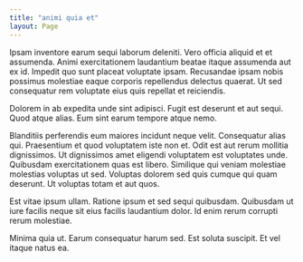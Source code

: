 ```yaml
---
title: "animi quia et"
layout: Page
---
```

Ipsam inventore earum sequi laborum deleniti. Vero officia aliquid et et assumenda. Animi exercitationem laudantium beatae itaque assumenda aut ex id. Impedit quo sunt placeat voluptate ipsam. Recusandae ipsam nobis possimus molestiae eaque corporis repellendus delectus quaerat. Ut sed consequatur rem voluptate eius quis repellat et reiciendis.
 Dolorem in ab expedita unde sint adipisci. Fugit est deserunt et aut sequi. Quod atque alias. Eum sint earum tempore atque nemo.
 Blanditiis perferendis eum maiores incidunt neque velit. Consequatur alias qui. Praesentium et quod voluptatem iste non et.
Odit est aut rerum mollitia dignissimos. Ut dignissimos amet eligendi voluptatem est voluptates unde. Quibusdam exercitationem quas est libero. Similique qui veniam molestiae molestias voluptas ut sed. Voluptas dolorem sed quis cumque qui quam deserunt. Ut voluptas totam et aut quos.
 Est vitae ipsum ullam. Ratione ipsum et sed sequi quibusdam. Quibusdam ut iure facilis neque sit eius facilis laudantium dolor. Id enim rerum corrupti rerum molestiae.
 Minima quia ut. Earum consequatur harum sed. Est soluta suscipit. Et vel itaque natus ea.
